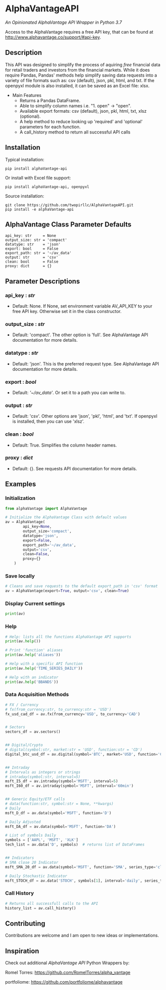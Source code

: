 # AlphaVantageAPI
*An Opinionated AlphaVantage API Wrapper in Python 3.7*

Access to the AlphaVantage requires a free API key, that can be found at http://www.alphavantage.co/support/#api-key.


## Description
This API was designed to simplify the process of aquiring *free* financial data for retail traders and investors from the financial markets.  While it does require Pandas, Pandas' methods help simplify saving data requests into a variety of file formats such as: csv (default), json, pkl, html, and txt.  If the openpyxl module is also installed, it can be saved as an Excel file: xlsx.

* Main Features
    * Returns a Pandas DataFrame.
    * Able to simplify column names i.e. "1. open" -> "open".
    * Available export formats: csv (default), json, pkl, html, txt, xlsz (optional).
    * A help method to reduce looking up 'required' and 'optional' parameters for each function.
    * A call_history method to return all successful API calls


## Installation
Typical installation:
```shell
pip install alphaVantage-api
```

Or install with Excel file support:
```shell
pip install alphaVantage-api, openpyxl
```

Source installation:
```shell
git clone https://github.com/twopirllc/AlphaVantageAPI.git
pip install -e alphaVantage-api
```


## AlphaVantage Class Parameter Defaults
    api_key: str     = None
    output_size: str = 'compact'
    datatype: str    = 'json'
    export: bool     = False
    export_path: str = '~/av_data'
    output: str      = 'csv'
    clean: bool      = False
    proxy: dict      = {}


## Parameter Descriptions

### api_key : *str*
* Default: None.  If None, set environment variable AV_API_KEY to your free API key. Otherwise set it in the class constructor.
### output_size : *str*
* Default: 'compact'. The other option is 'full'.  See AlphaVantage API documentation for more details.
### datatype : *str*
* Default: 'json'. This is the preferred request type.  See AlphaVantage API documentation for more details.
### export : *bool*
* Default: *'~/av_data'*.  Or set it to a path you can write to.
### output : *str*
* Default: 'csv'.  Other options are 'json', 'pkl', 'html', and 'txt'.  If openpyxl is installed, then you can use 'xlsz'.
### clean : *bool*
* Default: True. Simplifies the column header names.
### proxy : *dict*
* Default: {}.  See requests API documentation for more details.


## Examples

### Initialization
```python
from alphaVantage import AlphaVantage

# Initialize the AlphaVantage Class with default values
av = AlphaVantage(
        api_key=None,
        output_size='compact',
        datatype='json',
        export=False,
        export_path='~/av_data',
        output='csv',
        clean=False,
        proxy={}
    )
```

### Save locally
```python
# Cleans and save requests to the default export_path in 'csv' format
av = AlphaVantage(export=True, output='csv', clean=True)
```

### Display Current settings
```python
print(av)
```

### Help
```python
# Help: lists all the functions AlphaVantage API supports
print(av.help())

# Print 'function' aliases
print(av.help('aliases'))

# Help with a specific API function
print(av.help('TIME_SERIES_DAILY'))

# Help with an indicator
print(av.help('BBANDS'))
```


### Data Acquisition Methods
```python
# FX / Currency
# fx(from_currency:str, to_currency:str = 'USD')
fx_usd_cad_df = av.fx(from_currency='USD', to_currency='CAD')


# Sectors
sectors_df = av.sectors()


## Digital/Crypto
# digital(symbol:str, market:str = 'USD', function:str = 'CD')
digital_btc_usd_df = av.digital(symbol='BTC', market='USD', function='CD')


## Intraday
# Intervals as integers or strings
# intraday(symbol:str, interval=5)
msft_I5_df = av.intraday(symbol='MSFT', interval=5)
msft_I60_df = av.intraday(symbol='MSFT', interval='60min')


## Generic Equity/ETF calls
# data(function:str, symbol:str = None, **kwargs)
# Daily
msft_D_df = av.data(symbol='MSFT', function='D')

# Daily Adjusted
msft_DA_df = av.data(symbol='MSFT', function='DA')

# List of symbols Daily
symbols = ['AAPL', 'MSFT', 'XLK']
tech_list = av.data('D', symbols)  # returns list of DataFrames


## Indicators
# SMA close 20 Indicator
msft_SMA_20_df = av.data(symbol='MSFT', function='SMA', series_type='close', time_period=20)

# Daily Stochastic Indicator
msft_STOCH_df = av.data('STOCH', symbols[1], interval='daily', series_type='close')
```

### Call History
```python
# Returns all successfull calls to the API
history_list = av.call_history()
```

## Contributing
Contributions are welcome and I am open to new ideas or implementations.

## Inspiration
Check out additional *AlphaVantage API* Python Wrappers by:

Romel Torres: https://github.com/RomelTorres/alpha_vantage

portfoliome: https://github.com/portfoliome/alphavantage